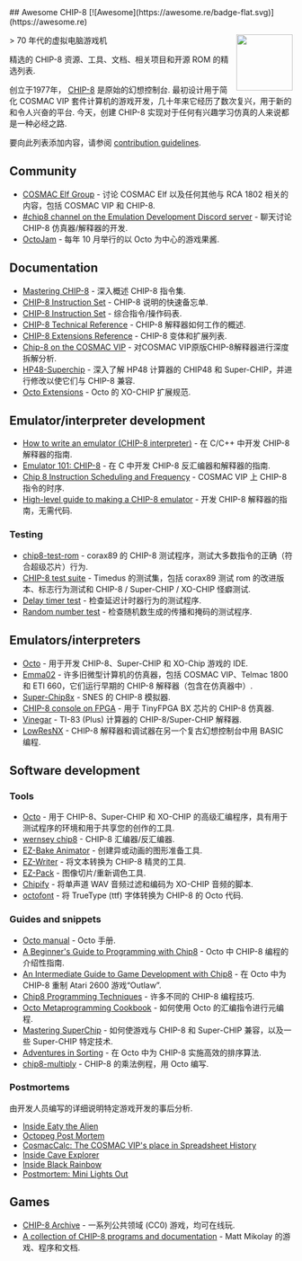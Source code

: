 <div class="github-widget" data-repo="tobiasvl/awesome-chip-8"></div>
<script async src="https://pagead2.googlesyndication.com/pagead/js/adsbygoogle.js"></script><ins class="adsbygoogle" style="display:block" data-ad-client="ca-pub-6890694312814945" data-ad-slot="5473692530" data-ad-format="auto"  data-full-width-responsive="true"></ins><script>(adsbygoogle = window.adsbygoogle || []).push({});</script>
## Awesome CHIP-8 [![Awesome](https://awesome.re/badge-flat.svg)](https://awesome.re)

[<img src="https://raw.githubusercontent.com/tobiasvl/awesome-chip-8/master/c8.png" align="right" width="100">](https://chip-8.github.io)

&gt; 70 年代的虚拟电脑游戏机 

精选的 CHIP-8 资源、工具、文档、相关项目和开源 ROM 的精选列表.

创立于1977年， [CHIP-8](https://en.wikipedia.org/wiki/CHIP-8) 是原始的幻想控制台. 最初设计用于简化 COSMAC VIP 套件计算机的游戏开发，几十年来它经历了数次复兴，用于新的和令人兴奋的平台. 今天，创建 CHIP-8 实现对于任何有兴趣学习仿真的人来说都是一种必经之路.

要向此列表添加内容，请参阅 [contribution guidelines](https://github.com/tobiasvl/awesome-chip-8/blob/master/CONTRIBUTING.md).



## Community

* [COSMAC Elf Group](https://groups.io/g/cosmacelf) - 讨论 COSMAC Elf 以及任何其他与 RCA 1802 相关的内容，包括 COSMAC VIP 和 CHIP-8.
* [#chip8 channel on the Emulation Development Discord server](https://discordapp.com/invite/Gf7cP3w) - 聊天讨论 CHIP-8 仿真器/解释器的开发.
* [OctoJam](http://octojam.com/) - 每年 10 月举行的以 Octo 为中心的游戏果酱.

## Documentation

* [Mastering CHIP-8](https://github.com/mattmikolay/chip-8/wiki/Mastering-CHIP%E2%80%908) - 深入概述 CHIP-8 指令集.
* [CHIP-8 Instruction Set](http://johnearnest.github.io/Octo/docs/chip8ref.pdf) - CHIP-8 说明的快速备忘单.
* [CHIP-8 Instruction Set](https://github.com/mattmikolay/chip-8/wiki/CHIP%E2%80%908-Instruction-Set) - 综合指令/操作码表.
* [CHIP-8 Technical Reference](https://github.com/mattmikolay/chip-8/wiki/CHIP%E2%80%908-Technical-Reference) - CHIP-8 解释器如何工作的概述.
* [CHIP-8 Extensions Reference](https://github.com/mattmikolay/chip-8/wiki/CHIP%E2%80%908-Extensions-Reference) - CHIP-8 变体和扩展列表.
* [Chip-8 on the COSMAC VIP](https://laurencescotford.com/chip-8-on-the-cosmac-vip-index/) - 对COSMAC VIP原版CHIP-8解释器进行深度拆解分析.
* [HP48-Superchip](https://github.com/Chromatophore/HP48-Superchip) - 深入了解 HP48 计算器的 CHIP48 和 Super-CHIP，并进行修改以使它们与 CHIP-8 兼容.
* [Octo Extensions](http://johnearnest.github.io/Octo/docs/XO-ChipSpecification.html) - Octo 的 XO-CHIP 扩展规范.

## Emulator/interpreter development

* [How to write an emulator (CHIP-8 interpreter)](http://www.multigesture.net/articles/how-to-write-an-emulator-chip-8-interpreter/) - 在 C/C++ 中开发 CHIP-8 解释器的指南.
* [Emulator 101: CHIP-8](http://www.emulator101.com/introduction-to-chip-8.html) - 在 C 中开发 CHIP-8 反汇编器和解释器的指南.
* [Chip 8 Instruction Scheduling and Frequency](https://jackson-s.me/2019/07/13/Chip-8-Instruction-Scheduling-and-Frequency.html) - COSMAC VIP 上 CHIP-8 指令的时序.
* [High-level guide to making a CHIP-8 emulator](https://tobiasvl.github.io/blog/write-a-chip-8-emulator/) - 开发 CHIP-8 解释器的指南，无需代码.

### Testing

* [chip8-test-rom](https://github.com/corax89/chip8-test-rom) - corax89 的 CHIP-8 测试程序，测试大多数指令的正确（符合超级芯片）行为.
* [CHIP-8 test suite](https://github.com/Timendus/chip8-test-suite) - Timedus 的测试集，包括 corax89 测试 rom 的改进版本、标志行为测试和 CHIP-8 / Super-CHIP / XO-CHIP 怪癖测试.
* [Delay timer test](https://github.com/mattmikolay/chip-8/tree/master/delaytimer) - 检查延迟计时器行为的测试程序.
* [Random number test](https://github.com/mattmikolay/chip-8/tree/master/randomnumber) - 检查随机数生成的传播和掩码的测试程序.

## Emulators/interpreters

* [Octo](http://johnearnest.github.io/Octo/) - 用于开发 CHIP-8、Super-CHIP 和 XO-Chip 游戏的 IDE.
* [Emma02](https://www.emma02.hobby-site.com/) - 许多旧微型计算机的仿真器，包括 COSMAC VIP、Telmac 1800 和 ETI 660，它们运行早期的 CHIP-8 解释器（包含在仿真器中）.
* [Super-Chip8x](https://github.com/Ersanio/Super-Chip8x) - SNES 的 CHIP-8 模拟器.
* [CHIP-8 console on FPGA](https://github.com/pwmarcz/fpga-chip8) - 用于 TinyFPGA BX 芯片的 CHIP-8 仿真器.
* [Vinegar](http://benryves.com/bin/vinegar/) - TI-83 (Plus) 计算器的 CHIP-8/Super-CHIP 解释器.
* [LowResNX](https://lowresnx.inutilis.com/topic.php?id=1648) - CHIP-8 解释器和调试器在另一个复古幻想控制台中用 BASIC 编程.

## Software development

### Tools

* [Octo](http://github.com/johnearnest/Octo/) - 用于 CHIP-8、Super-CHIP 和 XO-CHIP 的高级汇编程序，具有用于测试程序的环境和用于共享您的创作的工具.
* [wernsey chip8](https://github.com/wernsey/chip8) - CHIP-8 汇编器/反汇编器.
* [EZ-Bake Animator](http://beyondloom.com/tools/ezbake.html) - 创建异或动画的图形准备工具.
* [EZ-Writer](http://beyondloom.com/tools/ezwriter.html) - 将文本转换为 CHIP-8 精灵的工具.
* [EZ-Pack](http://beyondloom.com/tools/ezpack.html) - 图像切片/重新调色工具.
* [Chipify](http://johnearnest.github.io/Octo/tools/Chipify/) - 将单声道 WAV 音频过滤和编码为 XO-CHIP 音频的脚本.
* [octofont](https://github.com/jdeeny/octofont/) - 将 TrueType (ttf) 字体转换为 CHIP-8 的 Octo 代码.

### Guides and snippets

* [Octo manual](https://johnearnest.github.io/Octo/docs/Manual.html) - Octo 手册.
* [A Beginner's Guide to Programming with Chip8](http://johnearnest.github.io/Octo/docs/BeginnersGuide.html) - Octo 中 CHIP-8 编程的介绍性指南.
* [An Intermediate Guide to Game Development with Chip8](http://johnearnest.github.io/Octo/docs/IntermediateGuide.html) - 在 Octo 中为 CHIP-8 重制 Atari 2600 游戏“Outlaw”.
* [Chip8 Programming Techniques](http://johnearnest.github.io/Octo/docs/Chip8%20Programming.html) - 许多不同的 CHIP-8 编程技巧.
* [Octo Metaprogramming Cookbook](http://johnearnest.github.io/Octo/docs/MetaProgramming.html) - 如何使用 Octo 的汇编指令进行元编程.
* [Mastering SuperChip](http://johnearnest.github.io/Octo/docs/SuperChip.html) - 如何使游戏与 CHIP-8 和 Super-CHIP 兼容，以及一些 Super-CHIP 特定技术.
* [Adventures in Sorting](https://johnearnest.github.io/Octo/docs/Sorting.html) - 在 Octo 中为 CHIP-8 实施高效的排序算法.
* [chip8-multiply](https://github.com/jdeeny/chip8-multiply) - CHIP-8 的乘法例程，用 Octo 编写.

### Postmortems

由开发人员编写的详细说明特定游戏开发的事后分析.

* [Inside Eaty the Alien](http://johnearnest.github.io/Octo/docs/EatyTheAlien.html)
* [Octopeg Post Mortem](http://www.awfuljams.com/octojam-ii/games/octopeg)
* [CosmacCalc: The COSMAC VIP's place in Spreadsheet History](https://abitoutofplace.wordpress.com/2015/05/02/cosmaccalc-the-cosmac-vip-s-place-in-spreadsheet-history/)
* [Inside Cave Explorer](http://johnearnest.github.io/Octo/docs/CaveExplorer.html)
* [Inside Black Rainbow](http://johnearnest.github.io/Octo/docs/BlackRainbow.html)
* [Postmortem: Mini Lights Out](https://tobiasvl.itch.io/mini-lights-out/devlog/102679/postmortem-mini-lights-out)

## Games

* [CHIP-8 Archive](https://johnearnest.github.io/chip8Archive/) - 一系列公共领域 (CC0) 游戏，均可在线玩.
* [A collection of CHIP-8 programs and documentation](https://github.com/mattmikolay/chip-8) - Matt Mikolay 的游戏、程序和文档.
